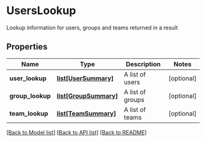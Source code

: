 # UsersLookup

Lookup information for users, groups and teams returned in a result
## Properties
Name | Type | Description | Notes
------------ | ------------- | ------------- | -------------
**user_lookup** | [**list[UserSummary]**](UserSummary.md) | A list of users | [optional] 
**group_lookup** | [**list[GroupSummary]**](GroupSummary.md) | A list of groups | [optional] 
**team_lookup** | [**list[TeamSummary]**](TeamSummary.md) | A list of teams | [optional] 

[[Back to Model list]](../README.md#documentation-for-models) [[Back to API list]](../README.md#documentation-for-api-endpoints) [[Back to README]](../README.md)


